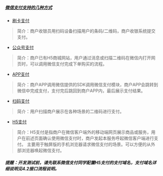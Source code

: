 ##### [微信支付支持的几种方式](https://pay.weixin.qq.com/wiki/doc/api/index.html)

* [刷卡支付](https://pay.weixin.qq.com/wiki/doc/api/micropay.php?chapter=5_1)
> 简介：商户收银员用扫码设备扫描用户的条码/二维码，商户收银系统提交支付。

* [公众号支付](https://pay.weixin.qq.com/wiki/doc/api/jsapi.php?chapter=7_1)
> 简介：商户已有H5商城网站，用户通过消息或扫描二维码在微信内打开网页时，可以调用微信支付完成下单购买的流程。

* [APP支付](https://pay.weixin.qq.com/wiki/doc/api/app/app.php?chapter=8_1)
> 简介：商户APP调用微信提供的SDK调用微信支付模块，商户APP会跳转到微信中完成支付，支付完后跳回到商户APP内，最后展示支付结果。

* [扫码支付](https://pay.weixin.qq.com/wiki/doc/api/native.php?chapter=6_1)
> 简介：用户扫描商户展示在各种场景的二维码进行支付。

* [H5支付](https://pay.weixin.qq.com/wiki/doc/api/wap.php?chapter=15_1)
> 简介：H5支付是指商户在微信客户端外的移动端网页展示商品或服务，用户在前述页面确认使用微信支付时，商户发起本服务呼起微信客户端进行支付。
主要用于触屏版的手机浏览器请求微信支付的场景。可以方便的从外部浏览器唤起微信支付。
##### 提醒：开发测试前，请先联系微信支付同学配置H5支付的支付域名，支付域名详细说明见4.2接口流程说明。
